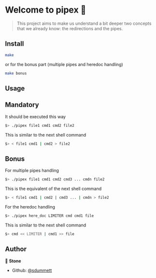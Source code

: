 # Welcome to pipex 👋

> This project aims to make us understand a bit deeper two concepts that we already know: the redirections and the pipes.

## Install

```sh
make
```
or for the bonus part (multiple pipes and heredoc handling)
```sh
make bonus
```

## Usage

## Mandatory
It should be executed this way
```sh
$> ./pipex file1 cmd1 cmd2 file2
```
This is similar to the next shell command
```sh
$> < file1 cmd1 | cmd2 > file2
```

## Bonus
For multiple pipes handling
```sh
$> ./pipex file1 cmd1 cmd2 cmd3 ... cmdn file2
```
This is the equivalent of the next shell command
```sh
$> < file1 cmd1 | cmd2 | cmd3 ... | cmdn > file2
```

For the heredoc handling
```sh
$> ./pipex here_doc LIMITER cmd cmd1 file
```
This is similar to the next shell command
```sh
$> cmd << LIMITER | cmd1 >> file
```

## Author

👤 **Stone**

* Github: [@sdummett](https://github.com/sdummett)

